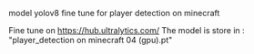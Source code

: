 model yolov8 fine tune for player detection on minecraft

Fine tune on https://hub.ultralytics.com/
The model is store in : "player_detection on minecraft 04 (gpu).pt"
